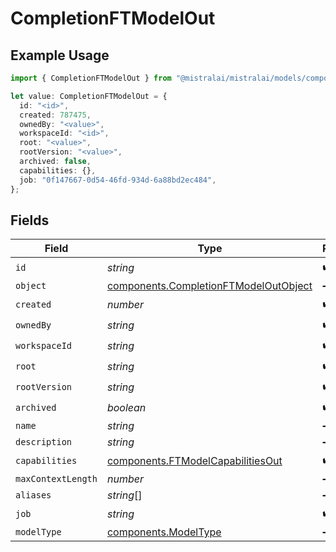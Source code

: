 # CompletionFTModelOut

## Example Usage

```typescript
import { CompletionFTModelOut } from "@mistralai/mistralai/models/components";

let value: CompletionFTModelOut = {
  id: "<id>",
  created: 787475,
  ownedBy: "<value>",
  workspaceId: "<id>",
  root: "<value>",
  rootVersion: "<value>",
  archived: false,
  capabilities: {},
  job: "0f147667-0d54-46fd-934d-6a88bd2ec484",
};
```

## Fields

| Field                                                                                          | Type                                                                                           | Required                                                                                       | Description                                                                                    |
| ---------------------------------------------------------------------------------------------- | ---------------------------------------------------------------------------------------------- | ---------------------------------------------------------------------------------------------- | ---------------------------------------------------------------------------------------------- |
| `id`                                                                                           | *string*                                                                                       | :heavy_check_mark:                                                                             | N/A                                                                                            |
| `object`                                                                                       | [components.CompletionFTModelOutObject](../../models/components/completionftmodeloutobject.md) | :heavy_minus_sign:                                                                             | N/A                                                                                            |
| `created`                                                                                      | *number*                                                                                       | :heavy_check_mark:                                                                             | N/A                                                                                            |
| `ownedBy`                                                                                      | *string*                                                                                       | :heavy_check_mark:                                                                             | N/A                                                                                            |
| `workspaceId`                                                                                  | *string*                                                                                       | :heavy_check_mark:                                                                             | N/A                                                                                            |
| `root`                                                                                         | *string*                                                                                       | :heavy_check_mark:                                                                             | N/A                                                                                            |
| `rootVersion`                                                                                  | *string*                                                                                       | :heavy_check_mark:                                                                             | N/A                                                                                            |
| `archived`                                                                                     | *boolean*                                                                                      | :heavy_check_mark:                                                                             | N/A                                                                                            |
| `name`                                                                                         | *string*                                                                                       | :heavy_minus_sign:                                                                             | N/A                                                                                            |
| `description`                                                                                  | *string*                                                                                       | :heavy_minus_sign:                                                                             | N/A                                                                                            |
| `capabilities`                                                                                 | [components.FTModelCapabilitiesOut](../../models/components/ftmodelcapabilitiesout.md)         | :heavy_check_mark:                                                                             | N/A                                                                                            |
| `maxContextLength`                                                                             | *number*                                                                                       | :heavy_minus_sign:                                                                             | N/A                                                                                            |
| `aliases`                                                                                      | *string*[]                                                                                     | :heavy_minus_sign:                                                                             | N/A                                                                                            |
| `job`                                                                                          | *string*                                                                                       | :heavy_check_mark:                                                                             | N/A                                                                                            |
| `modelType`                                                                                    | [components.ModelType](../../models/components/modeltype.md)                                   | :heavy_minus_sign:                                                                             | N/A                                                                                            |